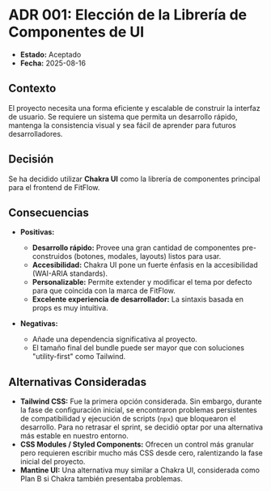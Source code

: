 # ADR 001: Elección de la Librería de Componentes de UI

- **Estado:** Aceptado
- **Fecha:** 2025-08-16

## Contexto

El proyecto necesita una forma eficiente y escalable de construir la interfaz de usuario. Se requiere un sistema que permita un desarrollo rápido, mantenga la consistencia visual y sea fácil de aprender para futuros desarrolladores.

## Decisión

Se ha decidido utilizar **Chakra UI** como la librería de componentes principal para el frontend de FitFlow.

## Consecuencias

- **Positivas:**

  - **Desarrollo rápido:** Provee una gran cantidad de componentes pre-construidos (botones, modales, layouts) listos para usar.
  - **Accesibilidad:** Chakra UI pone un fuerte énfasis en la accesibilidad (WAI-ARIA standards).
  - **Personalizable:** Permite extender y modificar el tema por defecto para que coincida con la marca de FitFlow.
  - **Excelente experiencia de desarrollador:** La sintaxis basada en props es muy intuitiva.

- **Negativas:**
  - Añade una dependencia significativa al proyecto.
  - El tamaño final del bundle puede ser mayor que con soluciones "utility-first" como Tailwind.

## Alternativas Consideradas

- **Tailwind CSS:** Fue la primera opción considerada. Sin embargo, durante la fase de configuración inicial, se encontraron problemas persistentes de compatibilidad y ejecución de scripts (`npx`) que bloquearon el desarrollo. Para no retrasar el sprint, se decidió optar por una alternativa más estable en nuestro entorno.
- **CSS Modules / Styled Components:** Ofrecen un control más granular pero requieren escribir mucho más CSS desde cero, ralentizando la fase inicial del proyecto.
- **Mantine UI:** Una alternativa muy similar a Chakra UI, considerada como Plan B si Chakra también presentaba problemas.
